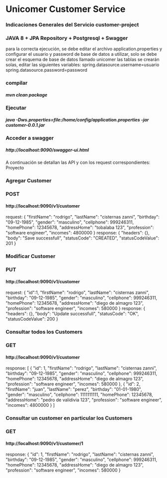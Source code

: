 # Unicomer Customer Service

### Indicaciones Generales del Servicio customer-project
### JAVA 8 + JPA Repository + Postgresql + Swagger
para la correcta ejecución, se debe editar el archivo application.properties y configurar el
usuario y password de base de datos a utilizar, solo se debe crear el esquema de base de datos llamado unicomer 
las tablas se crearán solas, editar las siguientes variables:
spring.datasource.username=usuario
spring.datasource.password=password

### compilar
##### mvn clean package


### Ejecutar
##### java -Dws.properties=file:/home/config/application.properties -jar customer-0.0.1.jar

### Acceder a swagger
##### http://localhost:9090/swagger-ui.html


A continuación se detallan las API y con los request correspondientes:
Proyecto

### Agregar Customer
### POST
#### http://localhost:9090/v1/customer
request:
{
  "firstName": "rodrigo",
  "lastName": "cisternas zanni",
  "birthday": "09-12-1985",
  "gender": "masculino",
  "cellphone": 999246311,
  "homePhone": 12345678,
  "addressHome": "tobalaba 123",
  "profession": "software engineer",
  "incomes": 4800000
}
response:
{
  "headers": {},
  "body": "Save successfull",
  "statusCode": "CREATED",
  "statusCodeValue": 201
}


### Modificar Customer
### PUT
#### http://localhost:9090/v1/customer
request:
{
  "id":1,
  "firstName": "rodrigo",
  "lastName": "cisternas zanni",
  "birthday": "09-12-1985",
  "gender": "masculino",
  "cellphone": 999246311,
  "homePhone": 12345678,
  "addressHome": "diego de almagro 123",
  "profession": "software engineer",
  "incomes": 580000
}
response:
{
  "headers": {},
  "body": "Update successfull",
  "statusCode": "OK",
  "statusCodeValue": 200
}


### Consultar todos los Customers
### GET
#### http://localhost:9090/v1/customer

response:
[
  {
    "id": 1,
    "firstName": "rodrigo",
    "lastName": "cisternas zanni",
    "birthday": "09-12-1985",
    "gender": "masculino",
    "cellphone": 999246311,
    "homePhone": 12345678,
    "addressHome": "diego de almagro 123",
    "profession": "software engineer",
    "incomes": 580000
  },
  {
    "id": 2,
    "firstName": "juan",
    "lastName": "perez",
    "birthday": "01-01-1980",
    "gender": "masculino",
    "cellphone": 1111111111,
    "homePhone": 12345678,
    "addressHome": "pedro de validivia 123",
    "profession": "software engineer",
    "incomes": 4800000
  }
]

### Consultar un customer en particular los Customers
### GET
#### http://localhost:9090/v1/customer/1
response:
{
  "id": 1,
  "firstName": "rodrigo",
  "lastName": "cisternas zanni",
  "birthday": "09-12-1985",
  "gender": "masculino",
  "cellphone": 999246311,
  "homePhone": 12345678,
  "addressHome": "diego de almagro 123",
  "profession": "software engineer",
  "incomes": 580000
}